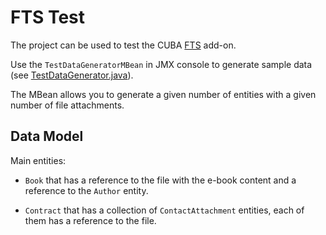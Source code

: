 # FTS Test

The project can be used to test the CUBA [FTS](https://github.com/cuba-platform/fts) add-on.

Use the `TestDataGeneratorMBean` in JMX console to generate sample data (see [TestDataGenerator.java](modules/core/src/com/company/sample/jmx/TestDataGenerator.java)).

The MBean allows you to generate a given number of entities with a given number of file attachments.

## Data Model

Main entities:

* `Book` that has a reference to the file with the e-book content and a reference to the `Author` entity.

* `Contract` that has a collection of `ContactAttachment` entities, each of them has a reference to the file.